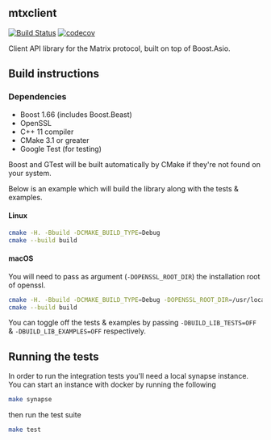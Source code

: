 mtxclient
---
[![Build Status](https://travis-ci.org/mujx/mtxclient.svg?branch=master)](https://travis-ci.org/mujx/mtxclient)
[![codecov](https://codecov.io/gh/mujx/mtxclient/branch/master/graph/badge.svg)](https://codecov.io/gh/mujx/mtxclient)

Client API library for the Matrix protocol, built on top of Boost.Asio.

## Build instructions

### Dependencies

- Boost 1.66 (includes Boost.Beast)
- OpenSSL
- C++ 11 compiler
- CMake 3.1 or greater
- Google Test (for testing)

Boost and GTest will be built automatically by CMake if they're not found on  your system.

Below is an example which will build the library along with the tests & examples.

#### Linux 

```bash
cmake -H. -Bbuild -DCMAKE_BUILD_TYPE=Debug
cmake --build build
```

#### macOS

You will need to pass as argument (`-DOPENSSL_ROOT_DIR`) the installation root of openssl. 

```bash
cmake -H. -Bbuild -DCMAKE_BUILD_TYPE=Debug -DOPENSSL_ROOT_DIR=/usr/local/opt/openssl
cmake --build build
```

You can toggle off the tests & examples by passing `-DBUILD_LIB_TESTS=OFF` &
`-DBUILD_LIB_EXAMPLES=OFF` respectively.

## Running the tests

In order to run the integration tests you'll need a local synapse instance. You
can start an instance with docker by running the following

```bash
make synapse
```
then run the test suite

```bash
make test 
```
